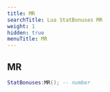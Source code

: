 ```yaml
---
title: MR
searchTitle: Lua StatBonuses MR
weight: 1
hidden: true
menuTitle: MR
---
```

## MR
```lua
StatBonuses:MR(); -- number
```